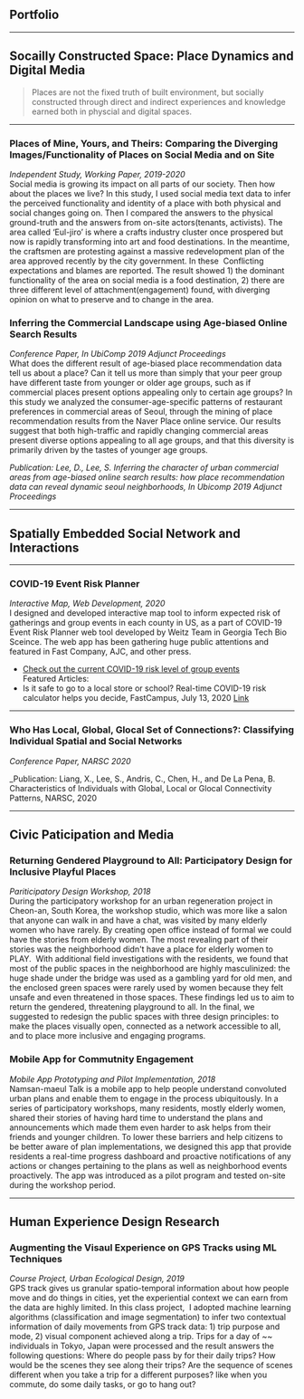 ## Portfolio
---
## Socailly Constructed Space: Place Dynamics and Digital Media 
> Places are not the fixed truth of built environment, but socially constructed through direct and indirect experiences and knowledge earned both in physcial and digital spaces. 
---
### Places of Mine, Yours, and Theirs: Comparing the Diverging Images/Functionality of Places on Social Media and on Site
_Independent Study, Working Paper, 2019-2020_  
Social media is growing its impact on all parts of our society. Then how about the places we live?  In this study, I used social media text data to infer the perceived functionality and identity of a place with both physical and social changes going on. Then I compared the answers to the physical ground-truth and the answers from on-site actors(tenants, activists). The area called ‘Eul-jiro’ is where a crafts industry cluster once prospered but now is rapidly transforming into art and food destinations. In the meantime, the craftsmen are protesting against a massive redevelopment plan of the area approved recently by the city government. In these  Conflicting expectations and blames are reported. The result showed 1) the dominant functionality of the area on social media is a food destination, 2) there are three different level of attachment(engagement) found, with diverging opinion on what to preserve and to change in the area. 


### Inferring the Commercial Landscape using Age-biased Online Search Results
_Conference Paper, In UbiComp 2019 Adjunct Proceedings_  
What does the different result of age-biased place recommendation data tell us about a place? Can it tell us more than simply that your peer group have different taste from younger or older age groups, such as if commercial places present options appealing only to certain age groups? In this study we analyzed the consumer-age-specific patterns of restaurant preferences in commercial areas of Seoul, through the mining of place recommendation results from the Naver Place online service.  Our results suggest that both high-traffic and rapidly changing commercial areas present diverse options appealing to all age groups, and that this diversity is primarily driven by the tastes of younger age groups.   

_Publication: Lee, D., Lee, S. Inferring the character of urban commercial areas from age-biased online search results: how place recommendation data can reveal dynamic seoul neighborhoods, In Ubicomp 2019 Adjunct Proceedings_  


---
## Spatially Embedded Social Network and Interactions 
---
### COVID-19 Event Risk Planner  
_Interactive Map, Web Development, 2020_    
I designed and developed interactive map tool to inform expected risk of gatherings and group events in each county in US, as a part of COVID-19 Event Risk Planner web tool developed by Weitz Team in Georgia Tech Bio Sceince. The web app has been gathering huge public attentions and featured in Fast Company, AJC, and other press.    
- [Check out the current COVID-19 risk level of group events](https://covid19risk.biosci.gatech.edu/)   
Featured Articles: 
- Is it safe to go to a local store or school? Real-time COVID-19 risk calculator helps you decide, FastCampus, July 13, 2020 [Link](https://www.fastcompany.com/90527197/is-it-safe-to-go-to-a-local-store-or-school-real-time-covid-19-risk-calculator-helps-you-decide)

---
### Who Has Local, Global, Glocal Set of Connections?: Classifying Individual Spatial and Social Networks
_Conference Paper, NARSC 2020_  


_Publication: Liang, X., Lee, S., Andris, C., Chen, H., and De La Pena, B. Characteristics of Individuals with Global, Local or Glocal Connectivity Patterns, NARSC, 2020  


---
## Civic Paticipation and Media 

### Returning Gendered Playground to All: Participatory Design for Inclusive Playful Places 
_Pariticipatory Design Workshop, 2018_  
During the participatory workshop for an urban regeneration project in Cheon-an, South Korea, the workshop studio, which was more like a salon that anyone can walk in and have a chat, was visited by many elderly women who have rarely. By creating open office instead of formal we could have the stories from elderly women. The most revealing part of their stories was the neighborhood didn't have a place for elderly women to PLAY.  With additional field investigations with the residents, we found that most of the public spaces in the neighborhood are highly masculinized: the huge shade under the bridge was used as a gambling yard for old men, and the enclosed green spaces were rarely used by women because they felt unsafe and even threatened in those spaces. These findings led us to aim to return the gendered, threatening playground to all. In the final, we suggested to redesign the public spaces with three design principles: to make the places visually open, connected as a network accessible to all, and to place more inclusive and engaging programs.  

### Mobile App for Commutnity Engagement
_Mobile App Prototyping and Pilot Implementation, 2018_  
Namsan-maeul Talk is a mobile app to help people understand convoluted urban plans and enable them to engage in the process ubiquitously. In a series of participatory workshops, many residents, mostly elderly women, shared their stories of having hard time to understand the plans and announcements which made them even harder to ask helps from their friends and younger children. To lower these barriers and help citizens to be better aware of plan implementations, we designed this app that provide residents a real-time progress dashboard and proactive notifications of any actions or changes pertaining to the plans as well as neighborhood events proactively. The app was introduced as a pilot program and tested on-site during the workshop period.  


---
## Human Experience Design Research  

### Augmenting the Visaul Experience on GPS Tracks using ML Techniques 
_Course Project, Urban Ecological Design, 2019_    
GPS track gives us granular spatio-temporal information about how people move and do things in cities, yet the experiential context we can earn from the data are highly limited. In this class project,  I adopted machine learning algorithms (classification and image segmentation) to infer two contextual information of daily movements from GPS track data: 1) trip purpose and mode, 2) visual component achieved along a trip. Trips for a day of ~~ individuals in Tokyo, Japan were processed and the result answers the following questions: Where do people pass by for their daily trips? How would be the scenes they see along their trips? Are the sequence of scenes different when you take a trip for a different purposes? like when you commute, do some daily tasks, or go to hang out?  
